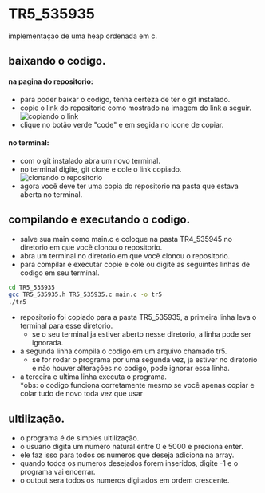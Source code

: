 # TR5_535935
implementaçao de uma heap ordenada em c.

## baixando o codigo.
#### na pagina do repositorio:
- para poder baixar o codigo, tenha certeza de ter o git instalado.
- copie o link do repositorio como mostrado na imagem do link a seguir.  
![copiando o link](https://i.imgur.com/ZqOvIFE.png)
- clique no botão verde "code" e em segida no icone de copiar.
#### no terminal:
- com o git instalado abra um novo terminal.
- no terminal digite, git clone e cole o link copiado.  
![clonando o repositorio](https://i.imgur.com/QvxFi84.png)
- agora você deve ter uma copia do repositorio  na pasta que estava aberta no terminal.
## compilando e executando o codigo.
- salve sua main como main.c e coloque na pasta TR4_535945 no diretorio em que vocẽ clonou o repositorio.
- abra um terminal no diretorio em que vocẽ clonou o repositorio.
- para compilar e executar copie e cole ou digite as seguintes linhas de codigo em seu terminal.
```bash
cd TR5_535935
gcc TR5_535935.h TR5_535935.c main.c -o tr5
./tr5
```
- repositorio foi copiado para a pasta TR5_535935, a primeira linha leva o terminal para esse diretorio.
    - se o seu terminal ja estiver aberto nesse diretorio, a linha pode ser ignorada.
- a segunda linha compila o codigo em um arquivo chamado tr5.
    - se for rodar o programa por uma segunda vez, ja estiver no diretorio e não houver alterações no codigo, pode ignorar essa linha.
- a terceira e ultima linha executa o programa.   
*obs: o codigo funciona corretamente mesmo se você apenas copiar e colar tudo de novo toda vez que usar
## ultilização.
- o programa é de simples ultilização.
- o usuario digita um numero natural entre 0 e 5000 e preciona enter.
- ele faz isso para todos os numeros que deseja adiciona na array.
- quando todos os numeros desejados forem inseridos, digite -1 e o programa vai encerrar.
- o output sera todos os numeros digitados em ordem crescente.

